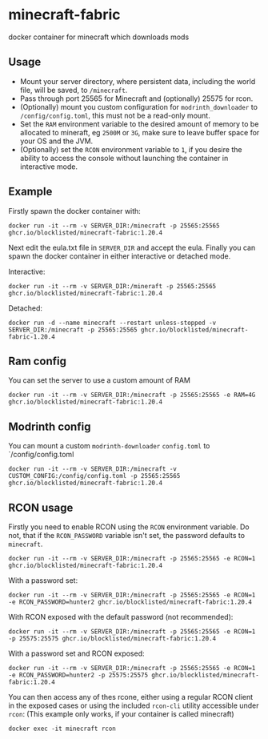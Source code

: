 # minecraft-fabric
docker container for minecraft which downloads mods

## Usage
- Mount your server directory, where persistent data, including the world file, will be saved, to `/minecraft`.
- Pass through port 25565 for Minecraft and (optionally) 25575 for rcon.
- (Optionally) mount you custom configuration for `modrinth_downloader` to `/config/config.toml`, this must not be a read-only mount.
- Set the `RAM` environment variable to the desired amount of memory to be allocated to mineraft, eg `2500M` or `3G`, make sure to leave buffer space for your OS and the JVM.
- (Optionally) set the `RCON` environment variable to `1`, if you desire the ability to access the console without launching the container in interactive mode.

## Example
Firstly spawn the docker container with:

```
docker run -it --rm -v SERVER_DIR:/minecraft -p 25565:25565 ghcr.io/blocklisted/minecraft-fabric:1.20.4
```

Next edit the eula.txt file in `SERVER_DIR` and accept the eula.
Finally you can spawn the docker container in either interactive or detached mode.

Interactive:

```
docker run -it --rm -v SERVER_DIR:/mineraft -p 25565:25565 ghcr.io/blocklisted/minecraft-fabric:1.20.4
```

Detached:

```
docker run -d --name minecraft --restart unless-stopped -v SERVER_DIR:/minecraft -p 25565:25565 ghcr.io/blocklisted/minecraft-fabric-1.20.4
```

## Ram config
You can set the server to use a custom amount of RAM

```
docker run -it --rm -v SERVER_DIR:/minecraft -p 25565:25565 -e RAM=4G ghcr.io/blocklisted/minecraft-fabric:1.20.4
```

## Modrinth config
You can mount a custom `modrinth-downloader` `config.toml` to `/config/config.toml

```
docker run -it --rm -v SERVER_DIR:/minecraft -v CUSTOM_CONFIG:/config/config.toml -p 25565:25565 ghcr.io/blocklisted/minecraft-fabric:1.20.4
```

## RCON usage
Firstly you need to enable RCON using the `RCON` environment variable.
Do not, that if the `RCON_PASSWORD` variable isn't set, the password defaults to `minecraft`.

```
docker run -it --rm -v SERVER_DIR:/minecraft -p 25565:25565 -e RCON=1 ghcr.io/blocklisted/minecraft-fabric:1.20.4
```

With a password set:

```
docker run -it --rm -v SERVER_DIR:/minecraft -p 25565:25565 -e RCON=1 -e RCON_PASSWORD=hunter2 ghcr.io/blocklisted/minecraft-fabric:1.20.4
```

With RCON exposed with the default password (not recommended):

```
docker run -it --rm -v SERVER_DIR:/minecraft -p 25565:25565 -e RCON=1 -p 25575:25575 ghcr.io/blocklisted/minecraft-fabric:1.20.4
```

With a password set and RCON exposed:

```
docker run -it --rm -v SERVER_DIR:/minecraft -p 25565:25565 -e RCON=1 -e RCON_PASSWORD=hunter2 -p 25575:25575 ghcr.io/blocklisted/minecraft-fabric:1.20.4
```

You can then access any of thes rcone, either using a regular RCON client in the exposed cases or using the included `rcon-cli` utility accessible under `rcon`:
(This example only works, if your container is called minecraft)

```
docker exec -it minecraft rcon
```
